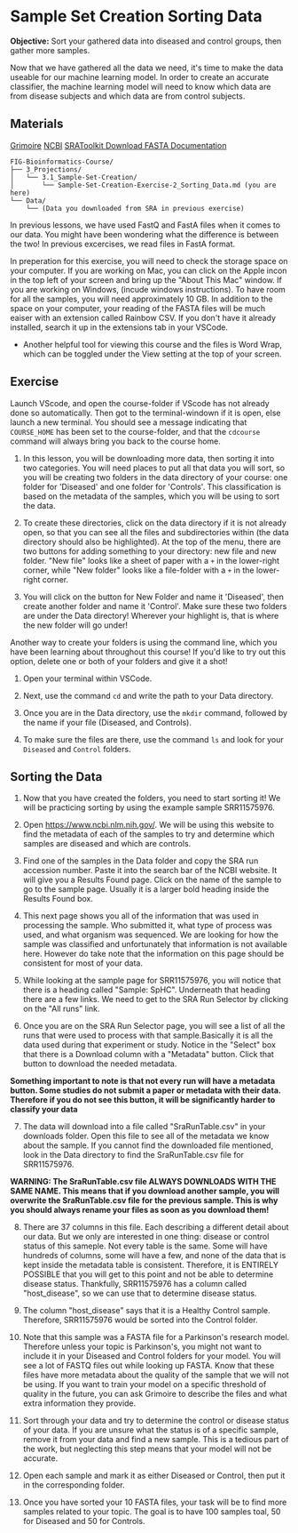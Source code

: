 # Sample Set Creation Sorting Data 

**Objective:** Sort your gathered data into diseased and control groups,
then gather more samples.

Now that we have gathered all the data we need,
it's time to make the data useable for our machine learning model.
In order to create an accurate classifier,
the machine learning model will need to know which data are
from disease subjects and which data are from control subjects.

## Materials
[Grimoire](https://chat.openai.com/g/g-n7Rs0IK86-grimoire)
[NCBI](https://www.ncbi.nlm.nih.gov/)
[SRAToolkit Download FASTA Documentation](https://www.ncbi.nlm.nih.gov/books/NBK242621/)

```
FIG-Bioinformatics-Course/
├── 3_Projections/
│   └── 3.1_Sample-Set-Creation/
│       └── Sample-Set-Creation-Exercise-2_Sorting_Data.md (you are here)
└── Data/
    └── (Data you downloaded from SRA in previous exercise)
```
In previous lessons, we have used FastQ and FastA files when it comes to our data. You might have been wondering what the difference is between the two! In previous excercises, we read files in FastA format.

In preperation for this exercise, you will need to check the storage space on your computer. If you are working on Mac, you can click on the Apple incon in the top left of your screen and bring up the "About This Mac" window. If you are working on Windows, (incude windows instructions). To have room for all the samples, you will need approximately 10 GB.
In addition to the space on your computer, your reading of the FASTA files will be much eaiser with an extension called Rainbow CSV. If you don't have it already installed, search it up in the extensions tab in your VSCode.

* Another helpful tool for viewing this course and the files is Word Wrap, which can be toggled under the View setting at the top of your screen.

## Exercise

Launch VScode, and open the course-folder
if VScode has not already done so automatically.
Then got to the terminal-windown if it is open,
else launch a new terminal.
You should see a message indicating that `COURSE_HOME`
has been set to the course-folder, and that the
`cdcourse` command will always bring you back
to the course home.

1. In this lesson, you will be downloading more data, then sorting it into two categories. You will need places to put all that data you will sort, so you will be creating two folders in the data directory of your course: one folder for 'Diseased' and one folder for 'Controls'. This classification is based on the metadata of the samples, which you will be using to sort the data.

2. To create these directories, click on the data directory if it is not already open, so that you can see all the files and subdirectories within (the data directory should also be highlighted). At the top of the menu, there are two buttons for adding something to your directory: new file and new folder. "New file" looks like a sheet of paper with a `+` in the lower-right corner, while "New folder" looks like a file-folder with a `+` in the lower-right corner. 

3. You will click on the button for New Folder and name it 'Diseased', then create another folder and name it 'Control'. Make sure these two folders are under the Data directory! Wherever your highlight is, that is where the new folder will go under!

Another way to create your folders is using the command line, which you have been learning about throughout this course! If you'd like to try out this option, delete one or both of your folders and give it a shot!

1. Open your terminal within VSCode.

2. Next, use the command `cd` and write the path to your Data directory.

3. Once you are in the Data directory, use the `mkdir` command, followed by the name if your file (Diseased, and Controls).

4. To make sure the files are there, use the command `ls` and look for your `Diseased` and `Control` folders.

## Sorting the Data

1. Now that you have created the folders, you need to start sorting it! We will be practicing sorting by using the example sample SRR11575976.

2. Open https://www.ncbi.nlm.nih.gov/. We will be using this website to find the metadata of each of the samples to try and determine which samples are diseased and which are controls. 

3. Find one of the samples in the Data folder and copy the SRA run accession number. Paste it into the search bar of the NCBI website. It will give you a Results Found page. Click on the name of the sample to go to the sample page. Usually it is a larger bold heading inside the Results Found box.

4. This next page shows you all of the information that was used in processing the sample. Who submitted it, what type of process was used, and what organism was sequenced. We are looking for how the sample was classified and unfortunately that information is not available here. However do take note that the information on this page should be consistent for most of your data. 

5. While looking at the sample page for SRR11575976, you will notice that there is a heading called "Sample: SpHC". Underneath that heading there are a few links. We need to get to the SRA Run Selector by clicking on the "All runs" link. 

6. Once you are on the SRA Run Selector page, you will see a list of all the runs that were used to process with that sample.Basically it is all the data used during that experiment or study. Notice in the "Select" box that there is a Download column with a "Metadata" button. Click that button to download the needed metadata.

**Something important to note is that not every run will have a metadata button. Some studies do not submit a paper or metadata with their data. Therefore if you do not see this button, it will be significantly harder to classify your data** 

7. The data will download into a file called "SraRunTable.csv" in your downloads folder. Open this file to see all of the metadata we know about the sample. If you cannot find the downloaded file mentioned, look in the Data directory to find the SraRunTable.csv file for SRR11575976.

**WARNING: The SraRunTable.csv file ALWAYS DOWNLOADS WITH THE SAME NAME. This means that if you download another sample, you will overwrite the SraRunTable.csv file for the previous sample. This is why you should always rename your files as soon as you download them!**

8. There are 37 columns in this file. Each describing a different detail about our data. But we only are interested in one thing: disease or control status of this sameple. Not every table is the same. Some will have hundreds of columns, some will have a few, and none of the data that is kept inside the metadata table is consistent. Therefore, it is ENTIRELY POSSIBLE that you will get to this point and not be able to determine disease status. Thankfully, SRR11575976 has a column called "host_disease", so we can use that to determine disease status.

9. The column "host_disease" says that it is a Healthy Control sample. Therefore, SRR11575976 would be sorted into the Control folder.

10. Note that this sample was a FASTA file for a Parkinson's research model. Therefore unless your topic is Parkinson's, you might not want to include it in your Diseased and Control folders for your model. You will see a lot of FASTQ files out while looking up FASTA. Know that these files have more metadata about the quality of the sample that we will not be using. If you want to train your model on a specific threshold of quality in the future, you can ask Grimoire to describe the files and what extra information they provide.

11. Sort through your data and try to determine the control or disease status of your data. If you are unsure what the status is of a specific sample, remove it from your data and find a new sample. This is a tedious part of the work, but neglecting this step means that your model will not be accurate.

12. Open each sample and mark it as either Diseased or Control, then put it in the corresponding folder.

13. Once you have sorted your 10 FASTA files, your task will be to find more samples related to your topic. The goal is to have 100 samples toal, 50 for Diseased and 50 for Controls.


